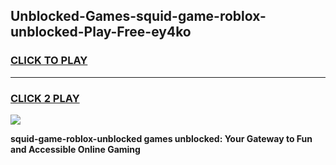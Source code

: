 
## Unblocked-Games-squid-game-roblox-unblocked-Play-Free-ey4ko
<h3>
<a href="https://premium76.site?title=squid-game-roblox-unblocked&ref=18A1">CLICK TO PLAY</a></h3>
<hr>

<h3>
<a href="https://premium76.site?title=squid-game-roblox-unblocked&ref=18A1">CLICK 2 PLAY</a>
  
</h3>

<a href="https://premium76.site?title=squid-game-roblox-unblocked&ref=18A1"><img src="https://clearcache.store/games.png"></a>


**squid-game-roblox-unblocked games unblocked: Your Gateway to Fun and Accessible Online Gaming**

